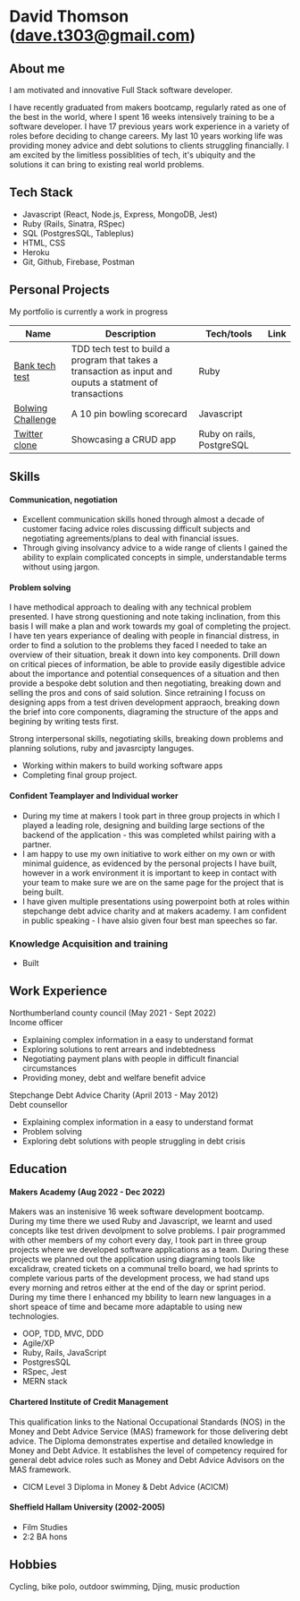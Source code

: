 # David Thomson (dave.t303@gmail.com)

## About me

I am motivated and innovative Full Stack software developer.

I have recently graduated from makers bootcamp, regularly rated as one of the best in the world, where I spent 16 weeks intensively training to be a software developer. I have 17 previous years work experience in a variety of roles before deciding to change careers. My last 10 years working life was providing money advice and debt solutions to clients struggling financially. I am excited by the limitless possiblities of tech, it's ubiquity and the solutions it can bring to existing real world problems.

## Tech Stack 

- Javascript (React, Node.js, Express, MongoDB, Jest)
- Ruby (Rails, Sinatra, RSpec)
- SQL (PostgresSQL, Tableplus)
- HTML, CSS
- Heroku
- Git, Github, Firebase, Postman

## Personal Projects 

My portfolio is currently a work in progress

| Name                         | Description              | Tech/tools        | Link
| ---------------------------- | ------------------------ | ----------------- | -----------
| [Bank tech test](https://github.com/Dmum303/bank_tech_test_ruby)               | TDD tech test to build a program that takes a transaction as input and ouputs a statment of transactions           | Ruby              | 
| [Bolwing Challenge](https://github.com/Dmum303/bowling-challenge )            | A 10 pin bowling scorecard | Javascript        |   
| [Twitter clone](https://github.com/Dmum303/twitter_clone)                | Showcasing a CRUD app    | Ruby on rails, PostgreSQL | 

## Skills

#### Communication, negotiation

- Excellent communication skills honed through almost a decade of customer facing advice roles discussing difficult subjects and negotiating agreements/plans to deal with financial issues.
- Through giving insolvancy advice to a wide range of clients I gained the ability to explain complicated concepts in simple, understandable terms without using jargon.

#### Problem solving

I have methodical approach to dealing with any technical problem presented. I have strong questioning and note taking inclination, from this basis I will make a plan and work towards my goal of completing the project. 
I have ten years experiance of dealing with people in financial distress, in order to find a solution to the problems they faced I needed to take an overview of their situation, break it down into key components. Drill down on critical pieces of information, be able to provide easily digestible advice about the importance and potential consequences of a situation and then provide a bespoke debt solution and then negotiating, breaking down and selling the pros and cons of said solution. Since retraining I focuss on designing apps from a test driven development appraoch, breaking down the brief into core components, diagraming the structure of the apps and begining by writing tests first.

Strong interpersonal skills, negotiating skills, breaking down problems and planning solutions, ruby and javasrcipty languges.

- Working within makers to build working software apps
- Completing final group project.

#### Confident Teamplayer and Individual worker

- During my time at makers I took part in three group projects in which I played a leading role, designing and building large sections of the backend of the application - this was completed whilst pairing with a partner.
- I am happy to use my own initiative to work either on my own or with minimal guidence, as evidenced by the personal projects I have built, however in a work environment it is important to keep in contact with your team to make sure we are on the same page for the project that is being built. 
- I have given multiple presentations using powerpoint both at roles within stepchange debt advice charity and at makers academy. I am confident in public speaking - I have alsio given four best man speeches so far.

### Knowledge Acquisition and training

- Built 

## Work Experience

Northumberland county council (May 2021 - Sept 2022)  
Income officer

- Explaining complex information in a easy to understand format
- Exploring solutions to rent arrears and indebtedness
- Negotiating payment plans with people in difficult financial circumstances
- Providing money, debt and welfare benefit advice

Stepchange Debt Advice Charity (April 2013 - May 2012)  
Debt counsellor

- Explaining complex information in a easy to understand format
- Problem solving
- Exploring debt solutions with people struggling in debt crisis

## Education

#### Makers Academy (Aug 2022 - Dec 2022)

Makers was an instenisive 16 week software development bootcamp. During my time there we used Ruby and Javascript, we learnt and used concepts like test driven devolpment to solve problems. I pair programmed with other members of my cohort every day, I took part in three group projects where we developed software applications as a team. During these projects we planned out the application using diagraming tools like excalidraw, created tickets on a communal trello board, we had sprints to complete various parts of the development process, we had stand ups every morning and retros either at the end of the day or sprint period.  
During my time there I enhanced my bbility to learn new languages in a short speace of time and became more adaptable to using new technologies.

- OOP, TDD, MVC, DDD
- Agile/XP
- Ruby, Rails, JavaScript
- PostgresSQL
- RSpec, Jest
- MERN stack

#### Chartered Institute of Credit Management

This qualification links to the National Occupational Standards (NOS) in the Money and Debt Advice Service (MAS) framework for those delivering debt advice.  The Diploma demonstrates expertise and detailed knowledge in Money and Debt Advice.  It establishes the level of competency required for general debt advice roles such as Money and Debt Advice Advisors on the MAS framework.

- CICM Level 3 Diploma in Money & Debt Advice (ACICM)

#### Sheffield Hallam University (2002-2005)

- Film Studies
- 2:2 BA hons

## Hobbies

Cycling, bike polo, outdoor swimming, Djing, music production
